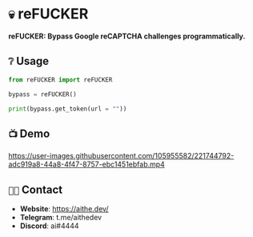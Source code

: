 # `💀` reFUCKER
**reFUCKER: Bypass Google reCAPTCHA challenges programmatically.**

## `❔` Usage
```py
from reFUCKER import reFUCKER

bypass = reFUCKER()

print(bypass.get_token(url = ""))
```

## `📺` Demo
https://user-images.githubusercontent.com/105955582/221744792-adc919a8-44a8-4f47-8757-ebc1451ebfab.mp4


## `🧑‍💻` Contact
- **Website**: https://aithe.dev/
- **Telegram**: t.me/aithedev
- **Discord**: ai#4444
